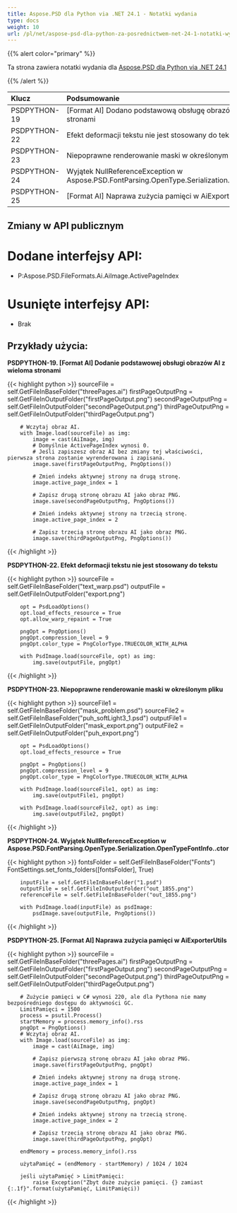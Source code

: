 ```yaml
---
title: Aspose.PSD dla Python via .NET 24.1 - Notatki wydania
type: docs
weight: 10
url: /pl/net/aspose-psd-dla-python-za-posrednictwem-net-24-1-notatki-wydania/
---
```


{{% alert color="primary" %}}

Ta strona zawiera notatki wydania dla [Aspose.PSD dla Python via .NET 24.1](https://pypi.org/project/aspose-psd/)

{{% /alert %}}

| **Klucz**    | **Podsumowanie**                                                                                           | **Kategoria** |
|:-------------|:-----------------------------------------------------------------------------------------------------------|:--------------|
|  PSDPYTHON-19 | [Format AI] Dodano podstawową obsługę obrazów AI z wieloma stronami                                          | Funkcja       |
|  PSDPYTHON-22 | Efekt deformacji tekstu nie jest stosowany do tekstu                                                         | Błąd          |
|  PSDPYTHON-23 | Niepoprawne renderowanie maski w określonym pliku                                                          | Błąd          |
|  PSDPYTHON-24 | Wyjątek NullReferenceException w Aspose.PSD.FontParsing.OpenType.Serialization.OpenTypeFontInfo..ctor      | Błąd          |
|  PSDPYTHON-25 | [Format AI] Naprawa zużycia pamięci w AiExporterUtils                                                       | Błąd          |



## **Zmiany w API publicznym**
# **Dodane interfejsy API:**
- P:Aspose.PSD.FileFormats.Ai.AiImage.ActivePageIndex

# **Usunięte interfejsy API:**
- Brak


## **Przykłady użycia:**

**PSDPYTHON-19. [Format AI] Dodanie podstawowej obsługi obrazów AI z wieloma stronami**

{{< highlight python >}}
        sourceFile = self.GetFileInBaseFolder("threePages.ai")
        firstPageOutputPng = self.GetFileInOutputFolder("firstPageOutput.png")
        secondPageOutputPng = self.GetFileInOutputFolder("secondPageOutput.png")
        thirdPageOutputPng = self.GetFileInOutputFolder("thirdPageOutput.png")

        # Wczytaj obraz AI.
        with Image.load(sourceFile) as img:
            image = cast(AiImage, img)
            # Domyślnie ActivePageIndex wynosi 0.
            # Jeśli zapiszesz obraz AI bez zmiany tej właściwości, pierwsza strona zostanie wyrenderowana i zapisana.
            image.save(firstPageOutputPng, PngOptions())

            # Zmień indeks aktywnej strony na drugą stronę.
            image.active_page_index = 1

            # Zapisz drugą stronę obrazu AI jako obraz PNG.
            image.save(secondPageOutputPng, PngOptions())

            # Zmień indeks aktywnej strony na trzecią stronę.
            image.active_page_index = 2

            # Zapisz trzecią stronę obrazu AI jako obraz PNG.
            image.save(thirdPageOutputPng, PngOptions())
{{< /highlight >}}

**PSDPYTHON-22. Efekt deformacji tekstu nie jest stosowany do tekstu**

{{< highlight python >}}
        sourceFile = self.GetFileInBaseFolder("text_warp.psd")
        outputFile = self.GetFileInOutputFolder("export.png")

        opt = PsdLoadOptions()
        opt.load_effects_resource = True
        opt.allow_warp_repaint = True

        pngOpt = PngOptions()
        pngOpt.compression_level = 9
        pngOpt.color_type = PngColorType.TRUECOLOR_WITH_ALPHA

        with PsdImage.load(sourceFile, opt) as img:
            img.save(outputFile, pngOpt)
{{< /highlight >}}

**PSDPYTHON-23. Niepoprawne renderowanie maski w określonym pliku**

{{< highlight python >}}
        sourceFile1 = self.GetFileInBaseFolder("mask_problem.psd")
        sourceFile2 = self.GetFileInBaseFolder("puh_softLight3_1.psd")
        outputFile1 = self.GetFileInOutputFolder("mask_export.png")
        outputFile2 = self.GetFileInOutputFolder("puh_export.png")

        opt = PsdLoadOptions()
        opt.load_effects_resource = True

        pngOpt = PngOptions()
        pngOpt.compression_level = 9
        pngOpt.color_type = PngColorType.TRUECOLOR_WITH_ALPHA

        with PsdImage.load(sourceFile1, opt) as img:
            img.save(outputFile1, pngOpt)

        with PsdImage.load(sourceFile2, opt) as img:
            img.save(outputFile2, pngOpt)
{{< /highlight >}}

**PSDPYTHON-24. Wyjątek NullReferenceException w Aspose.PSD.FontParsing.OpenType.Serialization.OpenTypeFontInfo..ctor**

{{< highlight python >}}
        fontsFolder = self.GetFileInBaseFolder("Fonts")
        FontSettings.set_fonts_folders([fontsFolder], True)


        inputFile = self.GetFileInBaseFolder("1.psd")
        outputFile = self.GetFileInOutputFolder("out_1855.png")
        referenceFile = self.GetFileInBaseFolder("out_1855.png")

        with PsdImage.load(inputFile) as psdImage:
            psdImage.save(outputFile, PngOptions())
{{< /highlight >}}

**PSDPYTHON-25. [Format AI] Naprawa zużycia pamięci w AiExporterUtils**

{{< highlight python >}}
  sourceFile = self.GetFileInBaseFolder("threePages.ai")
        firstPageOutputPng = self.GetFileInOutputFolder("firstPageOutput.png")
        secondPageOutputPng = self.GetFileInOutputFolder("secondPageOutput.png")
        thirdPageOutputPng = self.GetFileInOutputFolder("thirdPageOutput.png")

        # Zużycie pamięci w C# wynosi 220, ale dla Pythona nie mamy bezpośredniego dostępu do aktywności GC.
        LimitPamięci = 1500
        process = psutil.Process()
        startMemory = process.memory_info().rss
        pngOpt = PngOptions()
        # Wczytaj obraz AI.
        with Image.load(sourceFile) as img:
            image = cast(AiImage, img)

            # Zapisz pierwszą stronę obrazu AI jako obraz PNG.
            image.save(firstPageOutputPng, pngOpt)

            # Zmień indeks aktywnej strony na drugą stronę.
            image.active_page_index = 1

            # Zapisz drugą stronę obrazu AI jako obraz PNG.
            image.save(secondPageOutputPng, pngOpt)

            # Zmień indeks aktywnej strony na trzecią stronę.
            image.active_page_index = 2

            # Zapisz trzecią stronę obrazu AI jako obraz PNG.
            image.save(thirdPageOutputPng, pngOpt)

        endMemory = process.memory_info().rss

        użytaPamięć = (endMemory - startMemory) / 1024 / 1024

        jeśli użytaPamięć > LimitPamięci:
            raise Exception("Zbyt duże zużycie pamięci. {} zamiast {:.1f}".format(użytaPamięć, LimitPamięci))
{{< /highlight >}}
